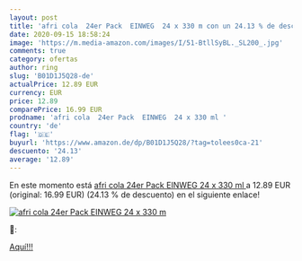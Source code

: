 ```yaml
---
layout: post
title: 'afri cola  24er Pack  EINWEG  24 x 330 m con un 24.13 % de descuento'
date: 2020-09-15 18:58:24
image: 'https://m.media-amazon.com/images/I/51-BtllSyBL._SL200_.jpg'
comments: true
category: ofertas
author: ring
slug: 'B01D1J5Q28-de'
actualPrice: 12.89 EUR
currency: EUR
price: 12.89
comparePrice: 16.99 EUR
prodname: 'afri cola  24er Pack  EINWEG  24 x 330 ml '
country: 'de'
flag: '🇩🇪'
buyurl: 'https://www.amazon.de/dp/B01D1J5Q28/?tag=tolees0ca-21'
descuento: '24.13'
average: '12.89'
---
```


En este momento está [afri cola  24er Pack  EINWEG  24 x 330 ml ](https://www.amazon.de/dp/B01D1J5Q28/?tag=tolees0ca-21) a 12.89 EUR (original: 16.99 EUR) (24.13 %  de descuento) en el siguiente enlace!

[![afri cola  24er Pack  EINWEG  24 x 330 m](https://m.media-amazon.com/images/I/51-BtllSyBL._SL200_.jpg)](https://www.amazon.de/dp/B01D1J5Q28/?tag=tolees0ca-21)

🔎:


[Aquí!!!](https://www.amazon.de/dp/B01D1J5Q28/?tag=tolees0ca-21)
